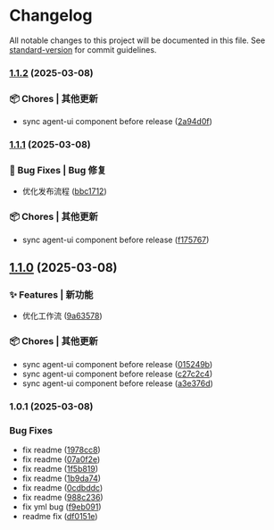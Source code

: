 # Changelog

All notable changes to this project will be documented in this file. See [standard-version](https://github.com/conventional-changelog/standard-version) for commit guidelines.

### [1.1.2](https://github.com/TencentCloudBase/cloudbase-agent-ui/compare/v1.1.1...v1.1.2) (2025-03-08)


### 📦 Chores | 其他更新

* sync agent-ui component before release ([2a94d0f](https://github.com/TencentCloudBase/cloudbase-agent-ui/commit/2a94d0f67a15a16bc1ce965ee0f11c75aa8f5031))

### [1.1.1](https://github.com/TencentCloudBase/cloudbase-agent-ui/compare/v1.1.0...v1.1.1) (2025-03-08)


### 🐛 Bug Fixes | Bug 修复

* 优化发布流程 ([bbc1712](https://github.com/TencentCloudBase/cloudbase-agent-ui/commit/bbc17121c9210a107b987aa4b7657de12e3a66a0))


### 📦 Chores | 其他更新

* sync agent-ui component before release ([f175767](https://github.com/TencentCloudBase/cloudbase-agent-ui/commit/f175767b844ba4ff907d216c76a1392ce3dc64f8))

## [1.1.0](https://github.com/TencentCloudBase/cloudbase-agent-ui/compare/v1.0.1-dev...v1.1.0) (2025-03-08)


### ✨ Features | 新功能

* 优化工作流 ([9a63578](https://github.com/TencentCloudBase/cloudbase-agent-ui/commit/9a63578302d74de0f0ebb45460a6c605d1b10b01))


### 📦 Chores | 其他更新

* sync agent-ui component before release ([015249b](https://github.com/TencentCloudBase/cloudbase-agent-ui/commit/015249bed455d37d4a0fb2187a1787bf4a9c4803))
* sync agent-ui component before release ([c27c2c4](https://github.com/TencentCloudBase/cloudbase-agent-ui/commit/c27c2c423659c9dd9b31f6b39b109e2fff677032))
* sync agent-ui component before release ([a3e376d](https://github.com/TencentCloudBase/cloudbase-agent-ui/commit/a3e376d9ca6e4b53f0b196eedaeaff23b9f19af5))

### 1.0.1 (2025-03-08)


### Bug Fixes

* fix readme ([1978cc8](https://github.com/TencentCloudBase/cloudbase-agent-ui/commit/1978cc800fe5149d102c493a6c3a07d8b9e6fa1e))
* fix readme ([07a0f2e](https://github.com/TencentCloudBase/cloudbase-agent-ui/commit/07a0f2e2f1e152cb1f1c4056cf90b0236879dbc1))
* fix readme ([1f5b819](https://github.com/TencentCloudBase/cloudbase-agent-ui/commit/1f5b81904391f53093ac3892fbc380329948d952))
* fix readme ([1b9da74](https://github.com/TencentCloudBase/cloudbase-agent-ui/commit/1b9da74613e6fc8faf75a400fd1a0cf136dcd436))
* fix readme ([0cdbddc](https://github.com/TencentCloudBase/cloudbase-agent-ui/commit/0cdbddc0e63c3d2073d42320c1a88c7a87d91285))
* fix readme ([988c236](https://github.com/TencentCloudBase/cloudbase-agent-ui/commit/988c2368fbe7850e1271362621b6114959a4d272))
* fix yml bug ([f9eb091](https://github.com/TencentCloudBase/cloudbase-agent-ui/commit/f9eb091f944f60c5229fae18ee1ec3a1e50a844f))
* readme fix ([df0151e](https://github.com/TencentCloudBase/cloudbase-agent-ui/commit/df0151e414ec24c9b4da4b2a229198ec17b97815))
